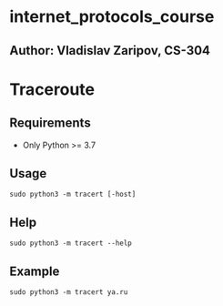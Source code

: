 # internet_protocols_course


## Author: Vladislav Zaripov, CS-304

# Traceroute
## Requirements
* Only Python >= 3.7

## Usage
```shell
sudo python3 -m tracert [-host] 
```

## Help
```shell
sudo python3 -m tracert --help
```

## Example
```shell
sudo python3 -m tracert ya.ru
```